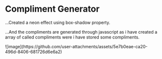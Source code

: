 <h1>Compliment Generator</h1>
<p> ...Created a neon effect using box-shadow property. </p>
<p>...And the compliments are generated through javascript as i have created a array of called compliments were i have stored some compliments.</p>
![image](https://github.com/user-attachments/assets/5e7b0eae-ca20-496d-8406-681726d6e6a2)

